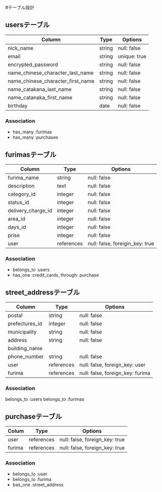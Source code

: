 #テーブル設計

## usersテーブル

| Column                                 | Type        | Options       |
| ---------------------------------------| ----------- | ------------- |
| nick_name                              | string      | null: false   |
| email                                  | string      | unique: true  |
| encrypted_password                     | string      | null: false   |
| name_chinese_character_last_name       | string      | null: false   |
| name_chinese_character_first_name      | string      | null: false   |
| name_catakana_last_name                | string      | null: false   |
| name_catanaka_first_name               | string      | null: false   |
| birthday                               | date        | null: false   |

### Association

- has_many :furimas
- has_many :purchases

##  furimasテーブル

| Column                       | Type         | Options                         |
| ---------------------------- | ------------ | ------------------------------- |
| furima_name                  | string       | null: false                     |
| description                  | text         | null: false                     |
| category_id                  | integer      | null: false                     |
| status_id                    | integer      | null: false                     |
| delivery_charge_id           | integer      | null: false                     |
| area_id                      | integer      | null: false                     |
| days_id                      | integer      | null: false                     |
| prise                        | integer      | null: false                     |
| user                         | references   | null: false, foreigin_key: true |

### Association
- belongs_to :users
- has_one    :credit_cards, through: purchase


## street_addressテーブル

| Column                    | Type            | Options                          |
| ------------------------- | --------------- | -------------------------------- |
| postal                    | string          | null: false                      |
| prefectures_id            | integer         | null: false                      |
| municipality              | string          | null: false                      |
| address                   | string          | null: false                      |
| building_name             |                 |                                  |
| phone_number              | string          | null: false                      |
| user                      | references      | null: false, foreign_key: user   |
| furima                    | references      | null: false, foreign_key: furima |

### Association
belongs_to :users
belongs_to :furimas



## purchaseテーブル

| Colum                     | Type             | Options                        |
| ------------------------- | ---------------- | ------------------------------ |
| user                      | references       | null: false, foreign_key: true |
| furima                    | references       | null: false, foreign_key: true |

### Association
- belongs_to :user
- belongs_to :furima
- bas_one    :street_address